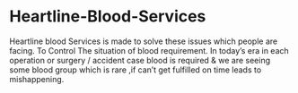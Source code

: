 # Heartline-Blood-Services
Heartline blood Services is made to solve these issues which people are facing. To Control The situation of blood requirement. In today’s era in each operation or surgery / accident case blood is required &amp; we are seeing some blood group which is rare ,if can’t  get fulfilled on time leads to mishappening. 
